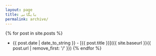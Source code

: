 ```yaml
---
layout: page
title: بایگانی
permalink: archive/
---
```


{% for post in site.posts %}
  * <time datetime="{{ post.date | date_to_xmlschema }}">{{ post.date | date_to_string }}</time> - [{{ post.title }}]({{ site.baseurl }}{{ post.url | remove_first: '/' }})
{% endfor %}
